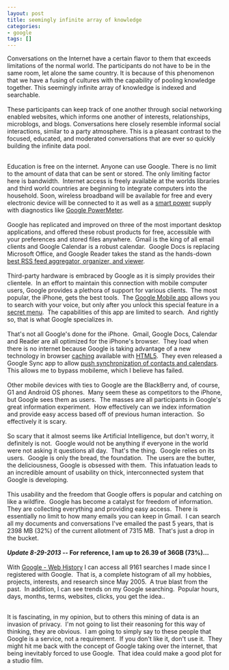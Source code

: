 ```yaml
---
layout: post
title: seemingly infinite array of knowledge
categories:
- google
tags: []
---
```

Conversations on the Internet have a certain flavor to them that exceeds limitations of the normal world.  The participants do not have to be in the same room, let alone the same country.  It is because of this phenomenon that we have a fusing of cultures with the capability of pooling knowledge together.  This seemingly infinite array of knowledge is indexed and searchable.
<br /><br />
These participants can keep track of one another through social networking enabled websites, which informs one another of interests, relationships, microblogs, and blogs.  Conversations here closely resemble informal social interactions, similar to a party atmosphere.  This is a pleasant contrast to the focused, educated, and moderated conversations that are ever so quickly building the infinite data pool.
<br /><br />
<!--more-->

Education is free on the internet.  Anyone can use Google.  There is no limit to the amount of data that can be sent or stored.  The only limiting factor here is bandwidth.  Internet access is freely available at the worlds libraries and third world countries are beginning to integrate computers into the household.  Soon, wireless broadband will be available for free and every electronic device will be connected to it as well as a <a href="http://blog.harrisonpowers.com/news/repowering-america/">smart power</a> supply with diagnostics like <a href="http://www.google.org/powermeter/" target="_blank">Google PowerMeter</a>.
<br /><br />
Google has replicated and improved on three of the most important desktop applications, and offered these robust products for free, accessible with your preferences and stored files anywhere.  Gmail is the king of all email clients and Google Calendar is a robust calendar.  Google Docs is replacing Microsoft Office, and Google Reader takes the stand as the hands-down <a href="http://blog.harrisonpowers.com/screencast/rss-and-google-reader/" target="_blank">best RSS feed aggregator, organizer, and viewer</a>.
<br /><br />
Third-party hardware is embraced by Google as it is simply provides their clientele.  In an effort to maintain this connection with mobile computer users, Google provides a plethora of support for various clients.  The most popular, the iPhone, gets the best tools.  The <a href="http://www.google.com/mobile/apple/app.html" target="_blank">Google Mobile app</a> allows you to search with your voice, but only after you unlock this special feature in a <a href="http://www.republicofinternets.com/?p=1469" target="_blank">secret menu</a>.  The capabilities of this app are limited to search.  And rightly so, that is what Google specializes in.
<br /><br />
That's not all Google's done for the iPhone.  Gmail, Google Docs, Calendar and Reader are all optimized for the iPhone's browser.  They load when there is no internet because Google is taking advantage of a new technology in browser <a href="http://dev.w3.org/html5/spec/Overview.html#structured-client-side-storage" target="_blank">caching</a> available with <a href="http://www.readwriteweb.com/archives/5_exciting_things_in_html_5.php" target="_blank">HTML5</a>.  They even released a Google Sync app to allow <a href="http://blog.harrisonpowers.com/iphone/iphone-google-sync-is-official/" target="_blank">push synchronization of contacts and calendars</a>.  This allows me to bypass mobileme, which I believe has failed.
<br /><br />
Other mobile devices with ties to Google are the BlackBerry and, of course, G1 and Android OS phones.  Many seem these as competitors to the iPhone, but Google sees them as users.  The masses are all participants in Google's great information experiment.  How effectively can we index information and provide easy access based off of previous human interaction.  So effectively it is scary.
<br /><br />
So scary that it almost seems like Artificial Intelligence, but don't worry, it definitely is not.  Google would not be anything if everyone in the world were not asking it questions all day.  That's the thing.  Google relies on its users.  Google is only the bread, the foundation.  The users are the butter, the deliciousness, Google is obsessed with them.  This infatuation leads to an incredible amount of usability on thick, interconnected system that Google is developing.
<br /><br />
This usability and the freedom that Google offers is popular and catching on like a wildfire.  Google has become a catalyst for freedom of information.  They are collecting everything and providing easy access.  There is essentially no limit to how many emails you can keep in Gmail.  I can search all my documents and conversations I've emailed the past 5 years, that is 2398 MB (32%) of the current allotment of 7315 MB.  That's just a drop in the bucket.
<br /><br /><strong><i>Update 8-29-2013 </i>-- For reference, I am up to 26.39 of 36GB (73%)...</strong><br /><br />
With <a href="http://google.com/history/" target="_blank">Google - Web History</a> I can access all 9161 searches I made since I registered with Google.  That is, a complete histogram of all my hobbies, projects, interests, and research since May 2005.  A true blast from the past.  In addition, I can see trends on my Google searching.  Popular hours, days, months, terms, websites, clicks, you get the idea..
<br /><br />

It is fascinating, in my opinion, but to others this mining of data is an invasion of privacy.  I'm not going to list their reasoning for this way of thinking, they are obvious.  I am going to simply say to these people that Google is a service, not a requirement.  If you don't like it, don't use it.  They might hit me back with the concept of Google taking over the internet, that being inevitably forced to use Google.  That idea could make a good plot for a studio film.

